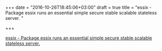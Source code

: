 +++
date = "2016-10-26T18:45:06+03:00"
draft = true
title = "essix - Package essix runs an essential simple secure stable scalable stateless server. "

+++

<p><a href="https://t.co/1liWqJVPZb">essix - Package essix runs an essential simple secure stable scalable stateless server. </a></p>
